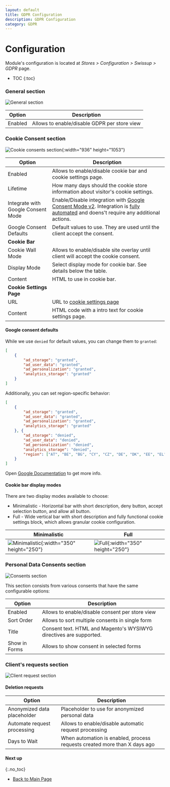 ```yaml
---
layout: default
title: GDPR Configuration
description: GDPR Configuration
category: GDPR
---
```


# Configuration

Module's configuration is located at _Stores > Configuration > Swissup > GDPR_ page.

* TOC
{:toc}

### General section

![General section](/images/m2/gdpr/configuration/general.png)

Option      | Description
------------|------------
Enabled     | Allows to enable/disable GDPR per store view

### Cookie Consent section

![Cookie consents section](/images/m2/gdpr/configuration/cookie-consents.png?v=3){:width="936" height="1053"}

Option          | Description
----------------|------------
Enabled         | Allows to enable/disable cookie bar and cookie settings page.
Lifetime        | How many days should the cookie store information about visitor's cookie settings.
Integrate with Google Consent Mode | Enable/Disable integration with [Google Consent Mode v2](https://developers.google.com/tag-platform/security/guides/consent?consentmode=advanced). Integration is [fully automated](/m2/extensions/gdpr/cookie-settings/) and doens't require any additional actions.
Google Consent Defaults | Default values to use. They are used until the client accept the consent.
**Cookie Bar**  |
Cookie Wall Mode| Allows to enable/disable site overlay until client will accept the cookie consent.
Display Mode    | Select display mode for cookie bar. See details below the table.
Content         | HTML to use in cookie bar.
**Cookie Settings Page** |
URL             | URL to [cookie settings page](/m2/extensions/gdpr/cookie-settings/)
Content         | HTML code with a intro text for cookie settings page.

#### Google consent defaults

While we use `denied` for default values, you can change them to `granted`:

```json
[
    {
        "ad_storage": "granted",
        "ad_user_data": "granted",
        "ad_personalization": "granted",
        "analytics_storage": "granted"
    }
]
```

Additionally, you can set region-specific behavior:

```json
[
    {
        "ad_storage": "granted",
        "ad_user_data": "granted",
        "ad_personalization": "granted",
        "analytics_storage": "granted"
    }, {
        "ad_storage": "denied",
        "ad_user_data": "denied",
        "ad_personalization": "denied",
        "analytics_storage": "denied",
        "region": ["AT", "BE", "BG", "CY", "CZ", "DE", "DK", "EE", "EL", "ES", "FI", "FR", "HR", "HU", "IE", "IT", "LT", "LU", "LV", "MT", "NL", "PL", "PT", "RO", "SE", "SI", "SK"]
    }
]
```

Open [Google Documentation](https://developers.google.com/tag-platform/security/guides/consent?consentmode=advanced)
to get more info.

#### Cookie bar display modes

There are two display modes available to choose:

 -  Minimalistic - Horizontal bar with short description, deny button, accept selection button,
    and allow all button.
 -  Full - Wide vertical bar with short description and fully functional cookie
    settings block, which allows granular cookie configuration.

Minimalistic | Full
-------------|---------------
![Minimalistic](/images/m2/gdpr/frontend/small/cookie-bar-mini.png){:width="350" height="250"} | ![Full](/images/m2/gdpr/frontend/small/cookie-bar-full.png){:width="350" height="250"}

### Personal Data Consents section

![Consents section](/images/m2/gdpr/configuration/consents.png)

This section consists from various consents that have the same configurable options:

Option          | Description
----------------|------------
Enabled         | Allows to enable/disable consent per store view
Sort Order      | Allows to sort multiple consents in single form
Title           | Consent text. HTML and Magento's WYSIWYG directives are supported.
Show in Forms   | Allows to show consent in selected forms

### Client's requests section

![Client request section](/images/m2/gdpr/configuration/client-request.png)

#### Deletion requests

Option                      | Description
----------------------------|------------
Anonymized data placeholder | Placeholder to use for anonymized personal data
Automate request processing | Allows to enable/disable automatic request processing
Days to Wait                | When automation is enabled, process requests created more than X days ago

#### Next up
{:.no_toc}

 -  [Back to Main Page](/m2/extensions/gdpr/)
